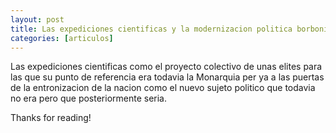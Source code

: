 ```yaml
---
layout: post
title: Las expediciones cientificas y la modernizacion politica borbonica
categories: [articulos]
---
```


Las expediciones cientificas como el proyecto colectivo de unas elites para las que su punto de referencia era todavia la Monarquia
per ya a las puertas de la entronizacion de la nacion como el nuevo sujeto politico  que todavia no era pero que posteriormente seria.  

<!--more-->

  
Thanks for reading!